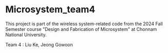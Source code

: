 # Microsystem_team4
This project is part of the wireless system-related code from the 2024 Fall Semester course "Design and Fabrication of Microsystem" at Chonnam National University.

Team 4 : Liu Ke, Jeong Gowoon

